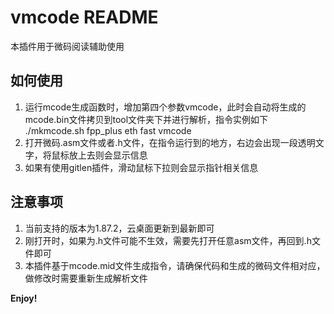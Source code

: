 # vmcode README
本插件用于微码阅读辅助使用

## 如何使用
1. 运行mcode生成函数时，增加第四个参数vmcode，此时会自动将生成的mcode.bin文件拷贝到tool文件夹下并进行解析，指令实例如下
   ./mkmcode.sh fpp_plus eth fast vmcode
2. 打开微码.asm文件或者.h文件，在指令运行到的地方，右边会出现一段透明文字，将鼠标放上去则会显示信息
3. 如果有使用gitlen插件，滑动鼠标下拉则会显示指针相关信息

## 注意事项
1. 当前支持的版本为1.87.2，云桌面更新到最新即可
2. 刚打开时，如果为.h文件可能不生效，需要先打开任意asm文件，再回到.h文件即可
3. 本插件基于mcode.mid文件生成指令，请确保代码和生成的微码文件相对应，做修改时需要重新生成解析文件


**Enjoy!**
